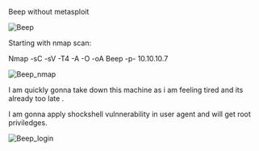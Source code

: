 Beep without metasploit

![Beep](https://user-images.githubusercontent.com/55708909/91585921-55029e80-e972-11ea-85c4-3a37089d94a2.png)


Starting with nmap scan:

Nmap -sC -sV -T4 -A -O -oA Beep -p- 10.10.10.7

![Beep_nmap](https://user-images.githubusercontent.com/55708909/91586333-d3f7d700-e972-11ea-8b90-d5c384bd3ff1.png)

I am quickly gonna take down this machine as i am feeling tired and its already too late .

I am gonna apply shockshell vulnnerability in user agent and will get root priviledges.

![Beep_login](https://user-images.githubusercontent.com/55708909/91586720-64ceb280-e973-11ea-9f74-20639f470ce8.png)





